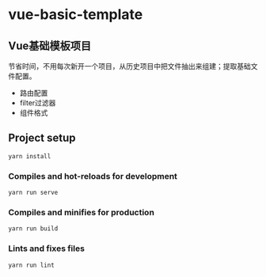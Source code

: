 # vue-basic-template

## Vue基础模板项目

节省时间，不用每次新开一个项目，从历史项目中把文件抽出来组建；提取基础文件配置。

  - 路由配置
  - filter过滤器
  - 组件格式


## Project setup
```
yarn install
```

### Compiles and hot-reloads for development
```
yarn run serve
```

### Compiles and minifies for production
```
yarn run build
```

### Lints and fixes files
```
yarn run lint
```
